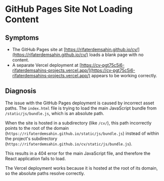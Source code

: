 # GitHub Pages Site Not Loading Content

## Symptoms

*   The GitHub Pages site at [https://rifaterdemsahin.github.io/cv/](https://rifaterdemsahin.github.io/cv/) loads a blank page with no content.
*   A separate Vercel deployment at [https://cv-pgt75c5i6-rifaterdemsahins-projects.vercel.app/](https://cv-pgt75c5i6-rifaterdemsahins-projects.vercel.app/) appears to be working correctly.

## Diagnosis

The issue with the GitHub Pages deployment is caused by incorrect asset paths. The `index.html` file is trying to load the main JavaScript bundle from `/static/js/bundle.js`, which is an absolute path.

When the site is hosted in a subdirectory (like `/cv/`), this path incorrectly points to the root of the domain (`https://rifaterdemsahin.github.io/static/js/bundle.js`) instead of within the project's subdirectory (`https://rifaterdemsahin.github.io/cv/static/js/bundle.js`).

This results in a 404 error for the main JavaScript file, and therefore the React application fails to load.

The Vercel deployment works because it is hosted at the root of its domain, so the absolute paths resolve correctly.
